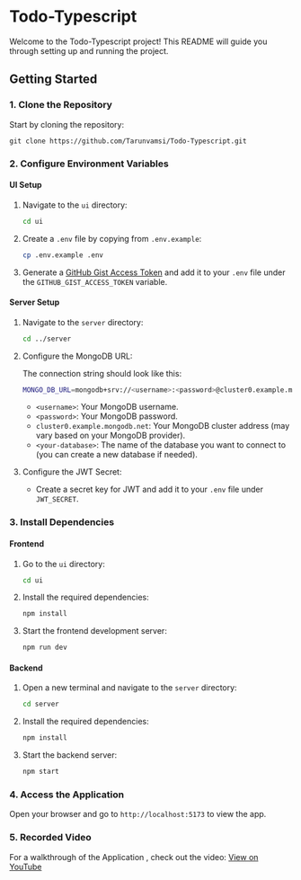 # Todo-Typescript

Welcome to the Todo-Typescript project! This README will guide you through setting up and running the project.

## Getting Started

### 1. Clone the Repository

Start by cloning the repository:

    git clone https://github.com/Tarunvamsi/Todo-Typescript.git

### 2. Configure Environment Variables

#### UI Setup

1. Navigate to the `ui` directory:

    ```bash
    cd ui
    ```

2. Create a `.env` file by copying from `.env.example`:

    ```bash
    cp .env.example .env
    ```

3. Generate a [GitHub Gist Access Token](https://github.com/settings/personal-access-tokens/new) and add it to your `.env` file under the `GITHUB_GIST_ACCESS_TOKEN` variable.

#### Server Setup

1. Navigate to the `server` directory:

    ```bash
    cd ../server
    ```

2. Configure the MongoDB URL:

   The connection string should look like this:

    ```bash
    MONGO_DB_URL=mongodb+srv://<username>:<password>@cluster0.example.mongodb.net/
    ```

   - `<username>`: Your MongoDB username.
   - `<password>`: Your MongoDB password.
   - `cluster0.example.mongodb.net`: Your MongoDB cluster address (may vary based on your MongoDB provider).
   - `<your-database>`: The name of the database you want to connect to (you can create a new database if needed).


3. Configure the JWT Secret:

   - Create a secret key for JWT and add it to your `.env` file under `JWT_SECRET`.

### 3. Install Dependencies

#### Frontend

1. Go to the `ui` directory:

    ```bash
    cd ui
    ```

2. Install the required dependencies:

    ```bash
    npm install
    ```

3. Start the frontend development server:

    ```bash
    npm run dev
    ```

#### Backend

1. Open a new terminal and navigate to the `server` directory:

    ```bash
    cd server
    ```

2. Install the required dependencies:

    ```bash
    npm install
    ```

3. Start the backend server:

    ```bash
    npm start
    ```

### 4. Access the Application

Open your browser and go to `http://localhost:5173` to view the app.

### 5. Recorded Video

For a walkthrough of the Application , check out the video: [View on YouTube](https://youtu.be/eq--e58-66I)
